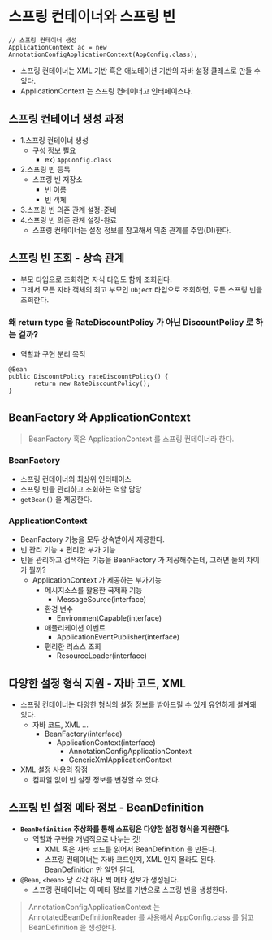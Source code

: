 # 스프링 컨테이너와 스프링 빈
```
// 스프링 컨테이너 생성
ApplicationContext ac = new AnnotationConfigApplicationContext(AppConfig.class);
```
- 스프링 컨테이너는 XML 기반 혹은 애노테이션 기반의 자바 설정 클래스로 만들 수 있다. 
- ApplicationContext 는 스프링 컨테이너고 인터페이스다.

## 스프링 컨테이너 생성 과정
- 1.스프링 컨테이너 생성
  - 구성 정보 필요
    - ex) `AppConfig.class`
- 2.스프링 빈 등록
  - 스프링 빈 저장소
    - 빈 이름
    - 빈 객체
- 3.스프링 빈 의존 관계 설정-준비
- 4.스프링 빈 의존 관계 설정-완료
  - 스프링 컨테이너는 설정 정보를 참고해서 의존 관계를 주입(DI)한다.

## 스프링 빈 조회 - 상속 관계
- 부모 타입으로 조회하면 자식 타입도 함께 조회된다.
- 그래서 모든 자바 객체의 최고 부모인 `Object` 타입으로 조회하면, 모든 스프링 빈을 조회한다.

### 왜 return type 을 RateDiscountPolicy 가 아닌 DiscountPolicy 로 하는 걸까?  
- 역할과 구현 분리 목적
```
@Bean
public DiscountPolicy rateDiscountPolicy() { 
       return new RateDiscountPolicy();
}
```

## BeanFactory 와 ApplicationContext
> BeanFactory 혹은  ApplicationContext 를 스프링 컨테이너라 한다.
### BeanFactory
- 스프링 컨테이너의 최상위 인터페이스
- 스프링 빈을 관리하고 조회하는 역할 담당
- `getBean()` 을 제공한다.

### ApplicationContext
- BeanFactory 기능을 모두 상속받아서 제공한다.
- 빈 관리 기능 + 편리한 부가 기능
- 빈을 관리하고 검색하는 기능을 BeanFactory 가 제공해주는데, 그러면 둘의 차이가 뭘까?
  - ApplicationContext 가 제공하는 부가기능
    - 메시지소스를 활용한 국제화 기능
      - MessageSource(interface)
    - 환경 변수
      - EnvironmentCapable(interface)
    - 애플리케이션 이벤트
      - ApplicationEventPublisher(interface)
    - 편리한 리소스 조회
      - ResourceLoader(interface)

## 다양한 설정 형식 지원 - 자바 코드, XML
- 스프링 컨테이너는 다양한 형식의 설정 정보를 받아드릴 수 있게 유연하게 설계돼 있다. 
  - 자바 코드, XML ... 
    - BeanFactory(interface)
      - ApplicationContext(interface)
        - AnnotationConfigApplicationContext
        - GenericXmlApplicationContext
- XML 설정 사용의 장점
  - 컴파일 없이 빈 설정 정보를 변경할 수 있다.

## 스프링 빈 설정 메타 정보 - BeanDefinition
- **`BeanDefinition` 추상화를 통해 스프링은 다양한 설정 형식을 지원한다.**
  - 역할과 구현을 개념적으로 나누는 것!
    - XML 혹은 자바 코드를  읽어서 BeanDefinition 을 만든다.
    - 스프링 컨테이너는 자바 코드인지, XML 인지 몰라도 된다. BeanDefinition 만 알면 된다.
- `@Bean`, `<bean>` 당 각각 하나 씩 메타 정보가 생성된다.
  - 스프링 컨테이너는 이 메타 정보를 기반으로 스프링 빈을 생성한다.
> AnnotationConfigApplicationContext 는 AnnotatedBeanDefinitionReader 를 사용해서 AppConfig.class 를 읽고 BeanDefinition 을 생성한다.

